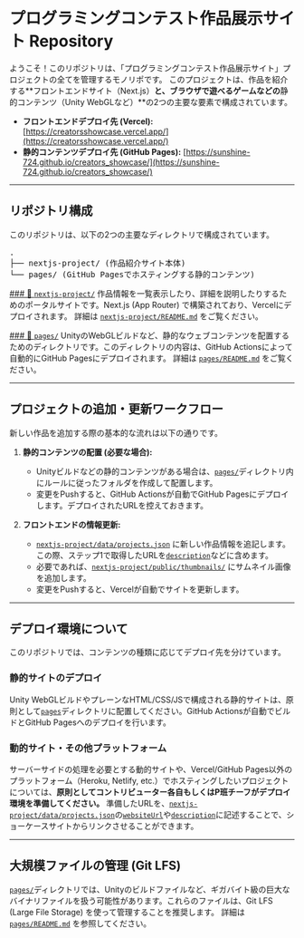 # プログラミングコンテスト作品展示サイト Repository

ようこそ！このリポジトリは、「プログラミングコンテスト作品展示サイト」プロジェクトの全てを管理するモノリポです。
このプロジェクトは、作品を紹介する**フロントエンドサイト（Next.js）**と、ブラウザで遊べるゲームなどの**静的コンテンツ（Unity WebGLなど）**の2つの主要な要素で構成されています。

-   **フロントエンドデプロイ先 (Vercel):** [https://creatorsshowcase.vercel.app/](https://creatorsshowcase.vercel.app/)
-   **静的コンテンツデプロイ先 (GitHub Pages):** [https://sunshine-724.github.io/creators_showcase/](https://sunshine-724.github.io/creators_showcase/)

---

## リポジトリ構成

このリポジトリは、以下の2つの主要なディレクトリで構成されています。
<pre>
.
├── nextjs-project/ (作品紹介サイト本体)
└── pages/ (GitHub Pagesでホスティングする静的コンテンツ)
</pre>

[### 📁 `nextjs-project/`](./nextjs-project/README.md)
作品情報を一覧表示したり、詳細を説明したりするためのポータルサイトです。Next.js (App Router) で構築されており、Vercelにデプロイされます。
詳細は [`nextjs-project/README.md`](./nextjs-project/README.md) をご覧ください。

[### 📁 `pages/`](./pages/README.md)
UnityのWebGLビルドなど、静的なウェブコンテンツを配置するためのディレクトリです。このディレクトリの内容は、GitHub Actionsによって自動的にGitHub Pagesにデプロイされます。
詳細は [`pages/README.md`](./pages/README.md) をご覧ください。

---

## プロジェクトの追加・更新ワークフロー

新しい作品を追加する際の基本的な流れは以下の通りです。

1.  **静的コンテンツの配置 (必要な場合):**
    -   Unityビルドなどの静的コンテンツがある場合は、[`pages/`](./pages/)ディレクトリ内にルールに従ったフォルダを作成して配置します。
    -   変更をPushすると、GitHub Actionsが自動でGitHub Pagesにデプロイします。デプロイされたURLを控えておきます。

2.  **フロントエンドの情報更新:**
    -   [`nextjs-project/data/projects.json`](./nextjs-project/data/projects.json) に新しい作品情報を追記します。この際、ステップ1で取得したURLを[`description`](./nextjs-project/README.md#b-作品を追加編集する方法-dataprojectsjson)などに含めます。
    -   必要であれば、[`nextjs-project/public/thumbnails/`](./nextjs-project/public/thumbnails/) にサムネイル画像を追加します。
    -   変更をPushすると、Vercelが自動でサイトを更新します。

---

## デプロイ環境について

このリポジトリでは、コンテンツの種類に応じてデプロイ先を分けています。

### 静的サイトのデプロイ
Unity WebGLビルドやプレーンなHTML/CSS/JSで構成される静的サイトは、原則として[`pages`](./pages/)ディレクトリに配置してください。GitHub Actionsが自動でビルドとGitHub Pagesへのデプロイを行います。

### 動的サイト・その他プラットフォーム
サーバーサイドの処理を必要とする動的サイトや、Vercel/GitHub Pages以外のプラットフォーム（Heroku, Netlify, etc.）でホスティングしたいプロジェクトについては、**原則としてコントリビューター各自もしくはP班チーフがデプロイ環境を準備してください。**
準備したURLを、[`nextjs-project/data/projects.json`](./nextjs-project/data/projects.json)の[`websiteUrl`](./nextjs-project/README.md#b-作品を追加編集する方法-dataprojectsjson)や[`description`](./nextjs-project/README.md#b-作品を追加編集する方法-dataprojectsjson)に記述することで、ショーケースサイトからリンクさせることができます。

---

## 大規模ファイルの管理 (Git LFS)
[`pages/`](./pages/)ディレクトリでは、Unityのビルドファイルなど、ギガバイト級の巨大なバイナリファイルを扱う可能性があります。これらのファイルは、Git LFS (Large File Storage) を使って管理することを推奨します。
詳細は [`pages/README.md`](./pages/README.md) を参照してください。